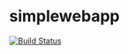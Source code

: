 # simplewebapp
[![Build Status](https://travis-ci.org/hdhilip98/simplewebapp.svg?branch=master)](https://travis-ci.org/hdhilip98/simplewebapp)
